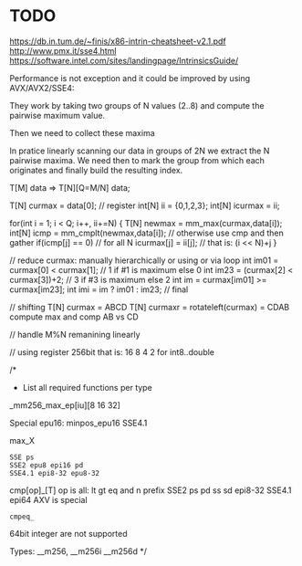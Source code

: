 # TODO #
https://db.in.tum.de/~finis/x86-intrin-cheatsheet-v2.1.pdf
http://www.pmx.it/sse4.html
https://software.intel.com/sites/landingpage/IntrinsicsGuide/


Performance is not exception and it could be improved by using AVX/AVX2/SSE4: 

They work by taking two groups of N values (2..8) and compute the pairwise 
maximum value. 

Then we need to collect these maxima 

In pratice linearly scanning our data in groups of 2N we extract the N pairwise 
maxima. We need then to mark the group from which each originates and finally
build the resulting index. 

T[M] data => T[N][Q=M/N] data;

T[N] curmax = data[0]; // register
int[N] ii = {0,1,2,3};
int[N] icurmax = ii; 

for(int i = 1; i < Q; i++, ii+=N)
{
    T[N] newmax = mm_max(curmax,data[i]);
    int[N] icmp = mm_cmplt(newmax,data[i]); // otherwise use cmp and then gather
    if(icmp[j] == 0) // for all N
        icurmax[j] = ii[j]; // that is:   (i << N)+j
}

// reduce curmax: manually hierarchically or using or via loop
int im01 = curmax[0] < curmax[1]; // 1 if #1 is maximum else 0
int im23 = (curmax[2] < curmax[3])+2; // 3 if #3 is maximum else 2
int im = curmax[im01] >= curmax[im23];
int imi = im ? im01 : im23; // final

// shifting
T[N] curmax = ABCD
T[N] curmaxr = rotateleft(curmax) = CDAB
compute max and comp AB vs CD 

// handle M%N remanining linearly

// using register 256bit that is: 16 8 4 2 for int8..double

/*
 * List all required functions per type

_mm256_max_ep[iu][8 16 32]

Special epu16: minpos_epu16 SSE4.1

max_X

    SSE ps
    SSE2 epu8 epi16 pd
    SSE4.1 epi8-32 epu8-32

cmp[op]_[T] op is all: lt gt eq and n prefix
    SSE2 ps pd ss sd epi8-32 
    SSE4.1 epi64
    AXV is special

    cmpeq_

64bit integer are not supported

Types: __m256, __m256i __m256d
 */ 